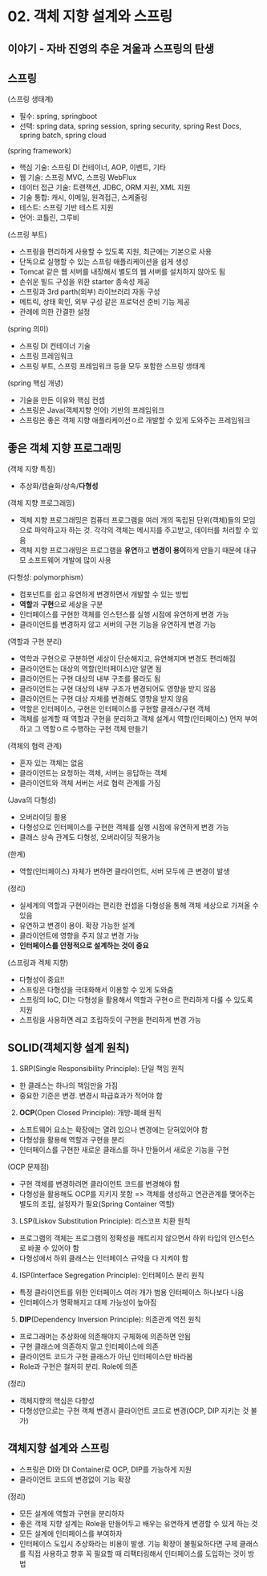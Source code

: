 # 02. 객체 지향 설계와 스프링

## 이야기 - 자바 진영의 추운 겨울과 스프링의 탄생

## 스프링
(스프링 생태계)
- 필수: spring, springboot
- 선택: spring data, spring session, spring security, spring Rest Docs, spring batch, spring cloud

(spring framework)
- 핵심 기술: 스프링 DI 컨테이너, AOP, 이벤트, 기타
- 웹 기술: 스프링 MVC, 스프링 WebFlux
- 데이터 접근 기술: 트랜잭션, JDBC, ORM 지원, XML 지원
- 기술 통합: 캐시, 이메일, 원격접근, 스케줄링
- 테스트: 스프링 기반 테스트 지원
- 언어: 코틀린, 그루비

(스프링 부트)
- 스프링을 편리하게 사용할 수 있도록 지원, 최근에는 기본으로 사용
- 단독으로 실행할 수 있는 스프링 애플리케이션을 쉽게 생성
- Tomcat 같은 웹 서버를 내장해서 별도의 웹 서버를 설치하지 않아도 됨
- 손쉬운 빌드 구성을 위한 starter 종속성 제공
- 스프링과 3rd parth(외부) 라이브러리 자동 구성
- 메트릭, 상태 확인, 외부 구성 같은 프로덕션 준비 기능 제공
- 관례에 의한 간결한 설정

(spring 의미)
- 스프링 DI 컨테이너 기술
- 스프링 프레임워크
- 스프링 부트, 스프링 프레임워크 등을 모두 포함한 스프링 생태계

(spring 핵심 개녕)
- 기술을 만든 이유와 핵심 컨셉
- 스프링은 Java(객체지향 언어) 기반의 프레임워크
- 스프링은 좋은 객체 지향 애플리케이션ㅇ르 개발할 수 있게 도와주는 프레임워크

## 좋은 객체 지향 프로그래밍
(객체 지향 특징)
- 추상화/캡슐화/상속/**다형성**

(객체 지향 프로그래밍)
- 객체 지향 프로그래밍은 컴퓨터 프로그램을 여러 개의 독립된 단위(객체)들의 모임으로 파악하고자 하는 것. 각각의 객체는 메시지를 주고받고, 데이터를 처리할 수 있음
- 객체 지향 프로그래밍은 프로그램을 **유연**하고 **변경이 용이**하게 만들기 때문에 대규모 소프트웨어 개발에 많이 사용

(다형성: polymorphism)
- 컴포넌트를 쉽고 유연하게 변경하면서 개발할 수 있는 방법
- **역할**과 **구현**으로 세상을 구분
- 인터페이스를 구현한 객체를 인스턴스를 실행 시점에 유연하게 변경 가능
- 클라이언트를 변경하지 않고 서버의 구현 기능을 유연하게 변경 가능

(역할과 구현 분리)
- 역학과 구현으로 구분하면 세상이 단순해지고, 유연해지며 변경도 편리해짐
- 클라이언트는 대상의 역할(인터페이스)만 알면 됨
- 클라이언트는 구현 대상의 내부 구조를 몰라도 됨
- 클라이언트는 구현 대상의 내부 구조가 변경되어도 영향을 받지 않음
- 클라이언트는 구현 대상 자체를 변경해도 영향을 받지 않음
- 역할은 인터페이스, 구현은 인터페이스를 구현할 클래스/구현 객체
- 객체를 설계할 때 역할과 구현을 분리하고 객체 설계시 역할(인터페이스) 먼저 부여하고 그 역할ㅇ르 수행하는 구현 객체 만들기

(객체의 협력 관계)
- 혼자 있는 객체는 없음
- 클라이언트는 요청하는 객체, 서버는 응답하는 객체
- 클라이언트와 객체 서버는 서로 협력 관계를 가짐

(Java의 다형성)
- 오버라이딩 활용
- 다형성으로 인터페이스를 구현한 객체를 실행 시점에 유연하게 변경 가능
- 클래스 상속 관계도 다형성, 오버라이딩 적용가능

(한계)
- 역할(인터페이스) 자체가 변하면 클라이언트, 서버 모두에 큰 변경이 발생

(정리)
- 실세계의 역할과 구현이라는 편리한 컨셉을 다형성을 통해 객체 세상으로 가져올 수 있음
- 유연하고 변경이 용이. 확장 가능한 설계
- 클라이언트에 영향을 주지 않고 변경 가능
- **인터페이스를 안정적으로 설계하는 것이 중요**

(스프링과 겍체 지향)
- 다형성이 중요!!
- 스프링은 다형성을 극대화해서 이용할 수 있게 도와줌
- 스프링의 IoC, DI는 다형성을 활용해서 역할과 구현ㅇ르 편리하게 다룰 수 있도록 지원
- 스프링을 사용하면 레고 조립하듯이 구현을 편리하게 변경 가능

## SOLID(객체지향 설계 원칙)
1) SRP(Single Responsibility Principle): 단일 책임 원칙
- 한 클래스는 하나의 책임만을 가짐
- 중요한 기준은 변경. 변경시 파급효과가 적어야 함

2) **OCP**(Open Closed Principle): 개방-폐쇄 원칙
- 소프트웨어 요소는 확장에는 열려 있으나 변경에는 닫혀있어야 함
- 다형성을 활용해 역할과 구현을 분리
- 인터페이스를 구현한 새로운 클래스를 하나 만들어서 새로운 기능을 구현

(OCP 문제점)
- 구현 객체를 변경하려면 클라이언트 코드를 변경해야 함
- 다형성을 활용해도 OCP를 지키지 못함
=> 객체를 생성하고 연관관계를 맺어주는 별도의 조립, 설정자가 필요(Spring Container 역할)

3) LSP(Liskov Substitution Principle): 리스코프 치환 원칙
- 프로그램의 객체는 프로그램의 정확성을 깨트리지 않으면서 하위 타입의 인스턴스로 바꿀 수 있어야 함
- 다형성에서 하위 클래스는 인터페이스 규약을 다 지켜야 함

4) ISP(Interface Segregation Principle): 인터페이스 분리 원칙
- 특정 클라이언트를 위한 인터페이스 여러 개가 범용 인터페이스 하나보다 나음
- 인터페이스가 명확해지고 대체 가능성이 높아짐

5) **DIP**(Dependency Inversion Principle): 의존관계 역전 원칙
- 프로그래머는 추상화에 의존해야지 구체화에 의존하면 안됨
- 구현 클래스에 의존하지 말고 인터페이스에 의존
- 클라이언트 코드가 구현 클래스가 아닌 인터페이스만 바라봄
- Role과 구현은 철저히 분리. Role에 의존

(정리)
- 객체지향의 핵심은 다향성
- 다형성만으로는 구현 객체 변경시 클라이언트 코드로 변경(OCP, DIP 지키는 것 불가)


## 객체지향 설계와 스프링
- 스프링은 DI와 DI Container로 OCP, DIP를 가능하게 지원
- 클라이언트 코드의 변경없이 기능 확장

(정리)
- 모든 설계에 역할과 구현을 분리하자
- 좋은 객체 지향 설계는 Role을 만들어두고 배우는 유연하게 변경할 수 있게 하는 것
- 모든 설계에 인터페이스를 부여하자
- 인터페이스 도입시 추상화라는 비용이 발생. 기능 확장이 불필요하다면 구체 클래스를 직접 사용하고 향후 꼭 필요할 때 리팩터링해서 인터페이스를 도입하는 것이 방법
